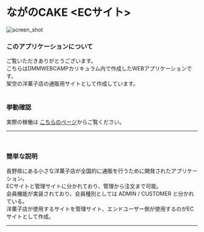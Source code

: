 # ながのCAKE <ECサイト>
![screen_shot](https://user-images.githubusercontent.com/61111655/81570523-ab57cb80-93db-11ea-8ac2-374789ee3d96.png)
<br>
### このアプリケーションについて
ご覧いただきありがとうございます。<br>
こちらはDMMWEBCAMPカリキュラム内で作成したWEBアプリケーションです。<br>
架空の洋菓子店の通販用サイトとして作成しています。<br>
<br>
### 挙動確認
実際の稼働は
[こちらのページ](https://github.com/SanEmu/naganocake/tree/read_me "ながのCAKE")からご覧ください。
<br>
- - - -
<br>

### 簡単な説明
長野県にある小さな洋菓子店が全国的に通販を行うために開発されたアプリケーション。<br>
ECサイトと管理サイトに分かれており、管理から注文まで可能。<br>
会員機能が実装されており、会員種別としては ADMIN / CUSTOMER と分かれている。<br>
洋菓子店が使用するサイトを管理サイト、エンドユーザー側が使用するのがECサイトとして作成。<br>


- - - -

<br>